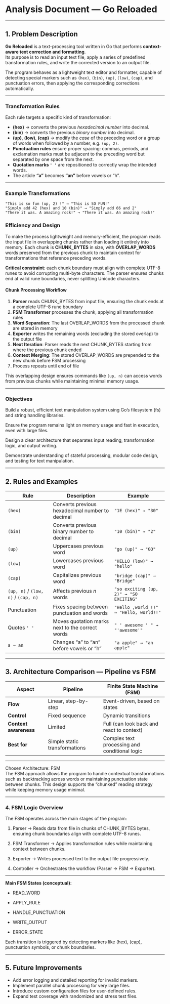 # Analysis Document — Go Reloaded

---

## 1. Problem Description

**Go Reloaded** is a text-processing tool written in Go that performs **context-aware text correction and formatting**.  
Its purpose is to read an input text file, apply a series of predefined transformation rules, and write the corrected version to an output file.

The program behaves as a lightweight text editor and formatter, capable of detecting special markers such as `(hex)`, `(bin)`, `(up)`, `(low)`, `(cap)`, and punctuation errors, then applying the corresponding corrections automatically.

---

### Transformation Rules

Each rule targets a specific kind of transformation:

- **(hex)** → converts the previous *hexadecimal number* into decimal.  
- **(bin)** → converts the previous *binary number* into decimal.  
- **(up)**, **(low)**, **(cap)** → modify the *case* of the preceding word or a group of words when followed by a number, e.g. `(up, 2)`.  
- **Punctuation rules** ensure proper spacing: commas, periods, and exclamation marks must be adjacent to the preceding word but separated by one space from the next.  
- **Quotation marks `' '`** are repositioned to correctly wrap the intended words.  
- The article **“a”** becomes **“an”** before vowels or “h”.  

---

### Example Transformations

```text
"This is so fun (up, 2) !" → "This is SO FUN!"
"Simply add 42 (hex) and 10 (bin)" → "Simply add 66 and 2"
"There it was. A amazing rock!" → "There it was. An amazing rock!"
```

### Efficiency and Design

To make the process lightweight and memory-efficient, the program reads the input file in overlapping chunks rather than loading it entirely into memory. Each chunk is **CHUNK_BYTES** in size, with **OVERLAP_WORDS** words preserved from the previous chunk to maintain context for transformations that reference preceding words.

**Critical constraint**: each chunk boundary must align with complete UTF-8 runes to avoid corrupting multi-byte characters. The parser ensures chunks end at valid rune boundaries, never splitting Unicode characters.

#### Chunk Processing Workflow

1. **Parser** reads CHUNK_BYTES from input file, ensuring the chunk ends at a complete UTF-8 rune boundary
2. **FSM Transformer** processes the chunk, applying all transformation rules
3. **Word Separation**: The last OVERLAP_WORDS from the processed chunk are stored in memory
4. **Exporter** writes the remaining words (excluding the stored overlap) to the output file
5. **Next Iteration**: Parser reads the next CHUNK_BYTES starting from where the previous chunk ended
6. **Context Merging**: The stored OVERLAP_WORDS are prepended to the new chunk before FSM processing
7. Process repeats until end of file

This overlapping design ensures commands like `(up, n)` can access words from previous chunks while maintaining minimal memory usage.

---

### Objectives

Build a robust, efficient text manipulation system using Go’s filesystem (fs) and string handling libraries.

Ensure the program remains light on memory usage and fast in execution, even with large files.

Design a clear architecture that separates input reading, transformation logic, and output writing.

Demonstrate understanding of stateful processing, modular code design, and testing for text manipulation.

---

## 2. Rules and Examples

| **Rule**                            | **Description**                                 | **Example**                             |
| ----------------------------------- | ----------------------------------------------- | --------------------------------------- |
| `(hex)`                             | Converts previous hexadecimal number to decimal | `"1E (hex)" → "30"`                     |
| `(bin)`                             | Converts previous binary number to decimal      | `"10 (bin)" → "2"`                      |
| `(up)`                              | Uppercases previous word                        | `"go (up)" → "GO"`                      |
| `(low)`                             | Lowercases previous word                        | `"HELLO (low)" → "hello"`               |
| `(cap)`                             | Capitalizes previous word                       | `"bridge (cap)" → "Bridge"`             |
| `(up, n)` / `(low, n)` / `(cap, n)` | Affects previous *n* words                      | `"so exciting (up, 2)" → "SO EXCITING"` |
| Punctuation                         | Fixes spacing between punctuation and words     | `"Hello ,world !!" → "Hello, world!!"`  |
| Quotes `' '`                        | Moves quotation marks next to the correct words | `" ' awesome ' " → "'awesome'"`         |
| `a → an`                            | Changes “a” to “an” before vowels or “h”        | `"a apple" → "an apple"`                |

---

## 3. Architecture Comparison — Pipeline vs FSM
| **Aspect**            | **Pipeline**                  | **Finite State Machine (FSM)**                |
| --------------------- | ----------------------------- | --------------------------------------------- |
| **Flow**              | Linear, step-by-step          | Event-driven, based on states                 |
| **Control**           | Fixed sequence                | Dynamic transitions                           |
| **Context awareness** | Limited                       | Full (can look back and react to context)     |
| **Best for**          | Simple static transformations | Complex text processing and conditional logic |

----

Chosen Architecture: FSM  
The FSM approach allows the program to handle contextual transformations such as backtracking across words or maintaining punctuation state between chunks. This design supports the “chunked” reading strategy while keeping memory usage minimal.

---
### 4. FSM Logic Overview

The FSM operates across the main stages of the program:

 1. Parser → Reads data from file in chunks of CHUNK_BYTES bytes, ensuring chunk boundaries align with complete UTF-8 runes.

2. FSM Transformer → Applies transformation rules while maintaining context between chunks.

3. Exporter → Writes processed text to the output file progressively.

4. Controller → Orchestrates the workflow (Parser → FSM → Exporter).

---

**Main FSM States (conceptual):**

* READ_WORD

* APPLY_RULE

* HANDLE_PUNCTUATION

* WRITE_OUTPUT

* ERROR_STATE

Each transition is triggered by detecting markers like (hex), (cap), punctuation symbols, or chunk boundaries.

---

## 5. Future Improvements

* Add error logging and detailed reporting for invalid markers.
* Implement parallel chunk processing for very large files.
* Introduce custom configuration files for user-defined rules.
* Expand test coverage with randomized and stress test files.